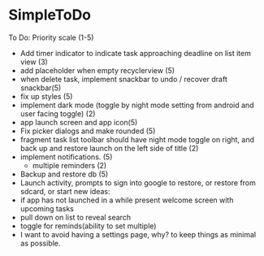 # SimpleToDo
To Do:
    Priority scale (1-5)
- Add timer indicator to indicate task approaching deadline on list item view (3)
- add placeholder when empty recyclerview (5)
- when delete task, implement snackbar to undo / recover draft snackbar(5)
- fix up styles (5)
- implement dark mode (toggle by night mode setting from android and user facing toggle) (2)
- app launch screen and app icon(5)
- Fix picker dialogs and make rounded (5)
- fragment task list toolbar should have night mode toggle on right, and back up and restore launch on the left side of title (2)
- implement notifications. (5)
    - multiple reminders (2)
- Backup and restore db (5)
- Launch activity, prompts to sign into google to restore, or restore from sdcard, or start new
ideas:
- if app has not launched in a while present welcome screen with upcoming tasks
- pull down on list to reveal search
- toggle for reminds(ability to set multiple)
- I want to avoid having a settings page, why? to keep things as minimal as possible.

